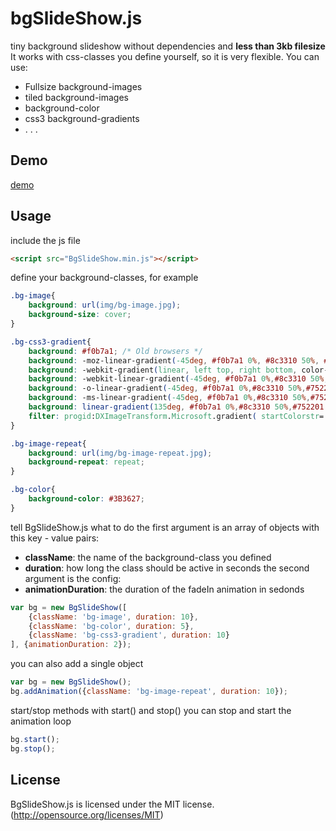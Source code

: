 bgSlideShow.js
==============

tiny background slideshow without dependencies and **less than 3kb filesize**
It works with css-classes you define yourself, so it is very flexible.
You can use:

* Fullsize background-images
* tiled background-images
* background-color
* css3 background-gradients
* . . .

## Demo
[demo](http://bastian-meier.github.io/bgSlideShow.js/)

## Usage

include the js file
```html
<script src="BgSlideShow.min.js"></script>
```

define your background-classes, for example
```css
.bg-image{
    background: url(img/bg-image.jpg);
    background-size: cover;
}

.bg-css3-gradient{
    background: #f0b7a1; /* Old browsers */
    background: -moz-linear-gradient(-45deg, #f0b7a1 0%, #8c3310 50%, #752201 51%, #bf6e4e 100%); /* FF3.6+ */
    background: -webkit-gradient(linear, left top, right bottom, color-stop(0%,#f0b7a1), color-stop(50%,#8c3310), color-stop(51%,#752201), color-stop(100%,#bf6e4e)); /* Chrome,Safari4+ */
    background: -webkit-linear-gradient(-45deg, #f0b7a1 0%,#8c3310 50%,#752201 51%,#bf6e4e 100%); /* Chrome10+,Safari5.1+ */
    background: -o-linear-gradient(-45deg, #f0b7a1 0%,#8c3310 50%,#752201 51%,#bf6e4e 100%); /* Opera 11.10+ */
    background: -ms-linear-gradient(-45deg, #f0b7a1 0%,#8c3310 50%,#752201 51%,#bf6e4e 100%); /* IE10+ */
    background: linear-gradient(135deg, #f0b7a1 0%,#8c3310 50%,#752201 51%,#bf6e4e 100%); /* W3C */
    filter: progid:DXImageTransform.Microsoft.gradient( startColorstr='#f0b7a1', endColorstr='#bf6e4e',GradientType=1 ); /* IE6-9 fallback on horizontal gradient */
}

.bg-image-repeat{
    background: url(img/bg-image-repeat.jpg);
    background-repeat: repeat;
}

.bg-color{
    background-color: #3B3627;
}
```

tell BgSlideShow.js what to do
the first argument is an array of objects with this key - value pairs:
* **className**: the name of the background-class you defined
* **duration**: how long the class should be active in seconds
the second argument is the config:
* **animationDuration**: the duration of the fadeIn animation in sedonds
```js
var bg = new BgSlideShow([
    {className: 'bg-image', duration: 10},
    {className: 'bg-color', duration: 5},
    {className: 'bg-css3-gradient', duration: 10}
], {animationDuration: 2});
```

you can also add a single object
```js
var bg = new BgSlideShow();
bg.addAnimation({className: 'bg-image-repeat', duration: 10});
```

start/stop methods
with start() and stop() you can stop and start the animation loop
```js
bg.start();
bg.stop();
```

## License
BgSlideShow.js is licensed under the MIT license. (http://opensource.org/licenses/MIT)